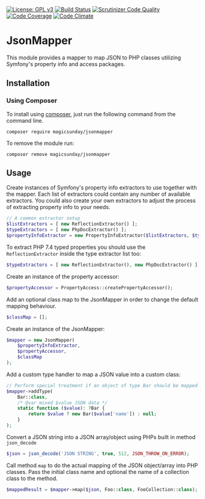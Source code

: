 [![License: GPL v3](https://img.shields.io/badge/License-MIT-blue.svg)](https://opensource.org/licenses/MIT)
[![Build Status](https://scrutinizer-ci.com/g/magicsunday/jsonmapper/badges/build.png?b=master)](https://scrutinizer-ci.com/g/magicsunday/jsonmapper/build-status/master)
[![Scrutinizer Code Quality](https://scrutinizer-ci.com/g/magicsunday/jsonmapper/badges/quality-score.png?b=master)](https://scrutinizer-ci.com/g/magicsunday/jsonmapper/?branch=master)
[![Code Coverage](https://scrutinizer-ci.com/g/magicsunday/jsonmapper/badges/coverage.png?b=master)](https://scrutinizer-ci.com/g/magicsunday/jsonmapper/?branch=master)
[![Code Climate](https://codeclimate.com/github/magicsunday/jsonmapper/badges/gpa.svg)](https://codeclimate.com/github/magicsunday/jsonmapper)

# JsonMapper
This module provides a mapper to map JSON to PHP classes utilizing Symfony's property info and access packages.

## Installation

### Using Composer
To install using [composer](https://getcomposer.org/), just run the following command from the command line.

```
composer require magicsunday/jsonmapper
```

To remove the module run:
```
composer remove magicsunday/jsonmapper
```


## Usage
Create instances of Symfony's property info extractors to use together with the mapper. Each list of extractors
could contain any number of available extractors. You could also create your own extractors to adjust the process
of extracting property info to your needs.

```php
// A common extractor setup
$listExtractors = [ new ReflectionExtractor() ];
$typeExtractors = [ new PhpDocExtractor() ];
$propertyInfoExtractor = new PropertyInfoExtractor($listExtractors, $typeExtractors);
```

To extract PHP 7.4 typed properties you should use the `ReflectionExtractor` inside the type extractor list too:
```php
$typeExtractors = [ new ReflectionExtractor(), new PhpDocExtractor() ];
```

Create an instance of the property accessor:
```php
$propertyAccessor = PropertyAccess::createPropertyAccessor();
```

Add an optional class map to the JsonMapper in order to change the default mapping behaviour.
```php
$classMap = [];
```

Create an instance of the JsonMapper:
```php
$mapper = new JsonMapper(
    $propertyInfoExtractor,
    $propertyAccessor,
    $classMap
);
```

Add a custom type handler to map a JSON value into a custom class:
```php
// Perform special treatment if an object of type Bar should be mapped 
$mapper->addType(
    Bar::class,
    /* @var mixed $value JSON data */
    static function ($value): ?Bar {
        return $value ? new Bar($value['name']) : null;
    }
);
```

Convert a JSON string into a JSON array/object using PHPs built in method `json_decode`
```php
$json = json_decode('JSON STRING', true, 512, JSON_THROW_ON_ERROR);
```

Call method `map` to do the actual mapping of the JSON object/array into PHP classes. Pass the initial class name
and optional the name of a collection class to the method.
```php
$mappedResult = $mapper->map($json, Foo::class, FooCollection::class);
```